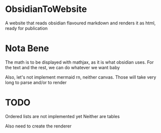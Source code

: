 # ObsidianToWebsite
A website that reads obsidian flavoured markdown and renders it as html, ready for publication

# Nota Bene 
The math is to be displayed with mathjax, as it is what obsidian uses. 
For the text and the rest, we can do whatever we want baby

Also, let's not implement mermaid rn, neither canvas. Those will take very long to parse and/or to render

# TODO 
Ordered lists are not implemented yet
Neither are tables

Also need to create the renderer 
